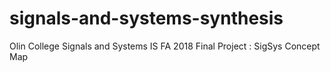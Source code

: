 # signals-and-systems-synthesis
Olin College Signals and Systems IS FA 2018 Final Project : SigSys Concept Map
